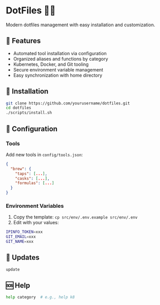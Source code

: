 # DotFiles 🫶🏻
Modern dotfiles management with easy installation and customization.

## 🌟 Features
- Automated tool installation via configuration
- Organized aliases and functions by category
- Kubernetes, Docker, and Git tooling
- Secure environment variable management
- Easy synchronization with home directory

## 🔧 Installation
```bash
git clone https://github.com/yourusername/dotfiles.git
cd dotfiles
./scripts/install.sh
```

## 📝 Configuration
### Tools
Add new tools in `config/tools.json`:
```json
{
  "brew": {
    "taps": [...],
    "casks": [...],
    "formulas": [...]
  }
}
```

### Environment Variables
1. Copy the template: `cp src/env/.env.example src/env/.env`
2. Edit with your values:
```bash
IPINFO_TOKEN=xxx
GIT_EMAIL=xxx
GIT_NAME=xxx
```

## 🔄 Updates
```bash
update
```

## 🆘 Help
```bash
help category  # e.g., help k8
```